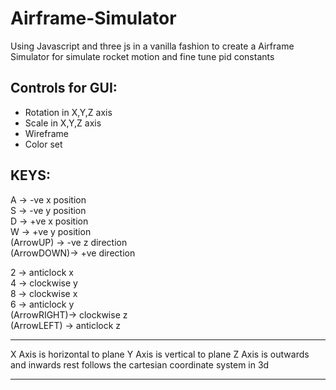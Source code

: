 # Airframe-Simulator

Using Javascript and three js in a vanilla fashion to create a Airframe Simulator for simulate rocket motion and fine tune pid constants

## Controls for GUI:

- Rotation in X,Y,Z axis
- Scale in X,Y,Z axis
- Wireframe
- Color set

## KEYS: <for camera control>

A -> -ve x position<br/>
S -> -ve y position<br/>
D -> +ve x position<br/>
W -> +ve y position<br/>
(ArrowUP) -> -ve z direction<br/>
(ArrowDOWN)-> +ve direction<br/>

2 -> anticlock x<br/>
4 -> clockwise y<br/>
8 -> clockwise x<br/>
6 -> anticlock y<br/>
(ArrowRIGHT)-> clockwise z<br/>
(ArrowLEFT) -> anticlock z<br/>

---

X Axis is horizontal to plane
Y Axis is vertical to plane
Z Axis is outwards and inwards
rest follows the cartesian coordinate system in 3d

---
